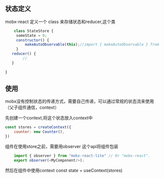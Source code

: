 ## 状态定义
mobx-react 定义一个 class 来存储状态和reducer,这个类
```javascript
    class StateStore {
     someState = 0;
     constructor() {
         makeAutoObservable(this);//import { makeAutoObservable } from "mobx";
     }
   reducer() {
        // 
   }
 
}
```


 ## 使用
 mobx没有控制状态的传递方式，需要自己传递，可以通过常规的状态流来使用（父子组件通信，context）

先创建一个context,将这个状态放入context中
``` javascript
const stores = createContext({
    counter: new Counter(),
})
```
组件在使用store之前，需要用observer 这个api将组件包装
```javascript
    import { observer } from "mobx-react-lite" // Or "mobx-react".
    export observer(<MyComponent/>);
```

然后在组件中使用context
const state = useContext(stores)
```